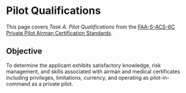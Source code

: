 # Pilot Qualifications

This page covers *Task A. Pilot Qualifications* from the [FAA-S-ACS-6C Private Pilot Airman Certification Standards](https://www.faa.gov/training_testing/testing/acs/private_airplane_acs_6.pdf).

## Objective

To determine the applicant exhibits satisfactory knowledge, risk management, and skills associated with airman and medical certificates including privileges, limitations, currency, and operating as pilot-in-command as a private pilot.

<!--@include: ./docs/src/includes/privileges-limitations/overview.md | shift:1-->
<!--@include: ./docs/src/includes/privileges-limitations/student.md | shift:1-->
<!--@include: ./docs/src/includes/privileges-limitations/private.md | shift:1-->

<!--@include: ./docs/src/includes/medicals/medicals.md | shift:1-->

<!--@include: ./docs/src/includes/currency/basic-currency.md | shift:1-->

<!--@include: ./docs/src/includes/required-documents-ppm.md | shift:1-->

